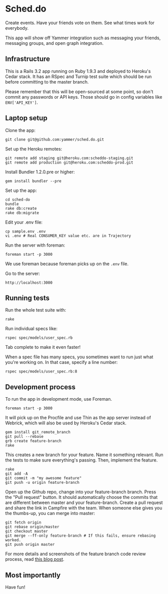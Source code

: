 Sched.do
=========

Create events. Have your friends vote on them. See what times work for
everybody.

This app will show off Yammer integration such as messaging your friends,
messaging groups, and open graph integration.

Infrastructure
--------------

This is a Rails 3.2 app running on Ruby 1.9.3 and deployed to Heroku's Cedar
stack. It has an RSpec and Turnip test suite which should be run before
committing to the master branch.

Please remember that this will be open-sourced at some point, so don't commit
any passwords or API keys. Those should go in config variables like
`ENV['API_KEY']`.

Laptop setup
------------

Clone the app:

    git clone git@github.com:yammer/sched.do.git

Set up the Heroku remotes:

    git remote add staging git@heroku.com:scheddo-staging.git
    git remote add production git@heroku.com:scheddo-prod.git

Install Bundler 1.2.0.pre or higher:

    gem install bundler --pre

Set up the app:

    cd sched-do
    bundle
    rake db:create
    rake db:migrate

Edit your .env file:

    cp sample.env .env
    vi .env # Real CONSUMER_KEY value etc. are in Trajectory

Run the server with foreman:

    foreman start -p 3000

We use foreman because foreman picks up on the `.env` file.

Go to the server:

    http://localhost:3000

Running tests
-------------

Run the whole test suite with:

    rake

Run individual specs like:

    rspec spec/models/user_spec.rb

Tab complete to make it even faster!

When a spec file has many specs, you sometimes want to run just what you're working on. In that case, specify a line number:

    rspec spec/models/user_spec.rb:8

Development process
-------------------

To run the app in development mode, use Foreman.

    foreman start -p 3000

It will pick up on the Procfile and use Thin as the app server instead of
Webrick, which will also be used by Heroku's Cedar stack.

    gem install git_remote_branch
    git pull --rebase
    grb create feature-branch
    rake

This creates a new branch for your feature. Name it something relevant. Run the
tests to make sure everything's passing. Then, implement the feature.

    rake
    git add -A
    git commit -m "my awesome feature"
    git push -u origin feature-branch

Open up the Github repo, change into your feature-branch branch. Press the "Pull
request" button. It should automatically choose the commits that are different
between master and your feature-branch. Create a pull request and share the link
in Campfire with the team. When someone else gives you the thumbs-up, you can
merge into master:

    git fetch origin
    git rebase origin/master
    git checkout master
    git merge --ff-only feature-branch # If this fails, ensure rebasing worked.
    git push origin master

For more details and screenshots of the feature branch code review process, read [this blog post](http://robots.thoughtbot.com/post/2831837714/feature-branch-code-reviews).

Most importantly
----------------

Have fun!
